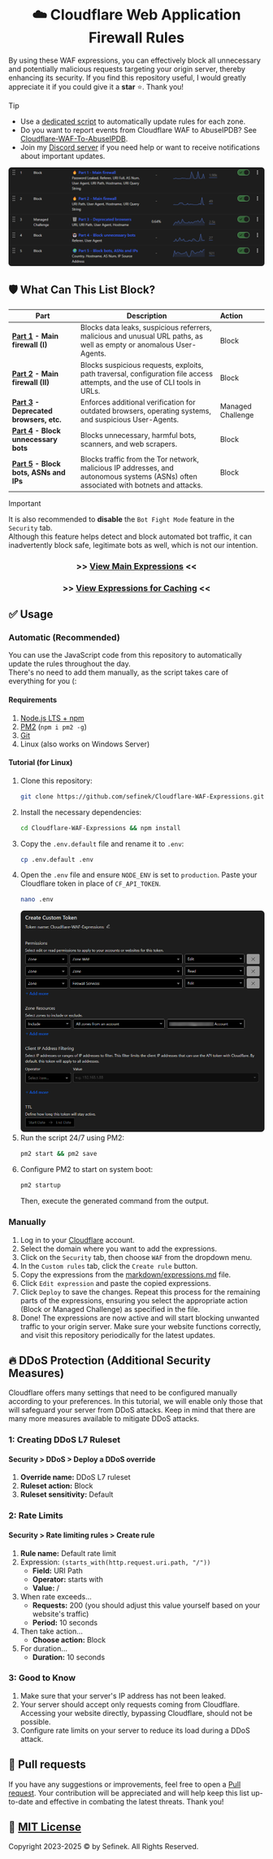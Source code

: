 <div align="center"><h1>☁️ Cloudflare Web Application Firewall Rules</h1></div>

By using these WAF expressions, you can effectively block all unnecessary and potentially malicious requests targeting your origin server, thereby enhancing its security.
If you find this repository useful, I would greatly appreciate it if you could give it a **star** ⭐. Thank you!

> [!TIP]
> - Use a [dedicated script](#automatic-installation) to automatically update rules for each zone.
> - Do you want to report events from Cloudflare WAF to AbuseIPDB? See [Cloudflare-WAF-To-AbuseIPDB](https://github.com/sefinek/Cloudflare-WAF-To-AbuseIPDB).
> - Join my [Discord server](https://discord.gg/53DBjTuzgZ) if you need help or want to receive notifications about important updates.

<img src="assets/images/brave_7GZjqAdswro2.png" alt="Cloudflare Web Application Firewall [WAF] Rules"> 


## 🛡️ What Can This List Block?
| **Part**                                                                                                                                | **Description**                                                                                                                       | **Action**        |
|-----------------------------------------------------------------------------------------------------------------------------------------|---------------------------------------------------------------------------------------------------------------------------------------|:------------------|
| **[Part 1](https://github.com/sefinek/Cloudflare-WAF-Expressions/blob/main/markdown/expressions.md#part1) - Main firewall (I)**         | Blocks data leaks, suspicious referrers, malicious and unusual URL paths, as well as empty or anomalous User-Agents.                  | Block             |
| **[Part 2](https://github.com/sefinek/Cloudflare-WAF-Expressions/blob/main/markdown/expressions.md#part2) - Main firewall (II)**        | Blocks suspicious requests, exploits, path traversal, configuration file access attempts, and the use of CLI tools in URLs.           | Block             |
| **[Part 3](https://github.com/sefinek/Cloudflare-WAF-Expressions/blob/main/markdown/expressions.md#part3) - Deprecated browsers, etc.** | Enforces additional verification for outdated browsers, operating systems, and suspicious User-Agents.                                | Managed Challenge |
| **[Part 4](https://github.com/sefinek/Cloudflare-WAF-Expressions/blob/main/markdown/expressions.md#part4) - Block unnecessary bots**    | Blocks unnecessary, harmful bots, scanners, and web scrapers.                                                                         | Block             |
| **[Part 5](https://github.com/sefinek/Cloudflare-WAF-Expressions/blob/main/markdown/expressions.md#part5) - Block bots, ASNs and IPs**  | Blocks traffic from the Tor network, malicious IP addresses, and autonomous systems (ASNs) often associated with botnets and attacks. | Block             |

> [!IMPORTANT]  
> It is also recommended to **disable** the `Bot Fight Mode` feature in the `Security` tab.  
> Although this feature helps detect and block automated bot traffic, it can inadvertently block safe, legitimate bots as well, which is not our intention.

<div align="center">
   <h3>>> <a href="markdown/expressions.md">View Main Expressions</a> <<</h3>
   <h3>>> <a href="markdown/cache.md">View Expressions for Caching</a> <<</h3>
</div>


## ✅ Usage
### Automatic (Recommended)<div id="automatic-installation"></div>
You can use the JavaScript code from this repository to automatically update the rules throughout the day.  
There's no need to add them manually, as the script takes care of everything for you (:

#### Requirements
1. [Node.js LTS + npm](https://nodejs.org)
2. [PM2](https://www.npmjs.com/package/pm2) (`npm i pm2 -g`)
3. [Git](https://git-scm.com/downloads)
4. Linux (also works on Windows Server)

#### Tutorial (for Linux)
1. Clone this repository:
   ```bash
   git clone https://github.com/sefinek/Cloudflare-WAF-Expressions.git
   ```
2. Install the necessary dependencies:
   ```bash
   cd Cloudflare-WAF-Expressions && npm install
   ```
3. Copy the `.env.default` file and rename it to `.env`:
   ```bash
   cp .env.default .env
   ```
4. Open the `.env` file and ensure `NODE_ENV` is set to `production`. Paste your Cloudflare token in place of `CF_API_TOKEN`.
   ```bash
   nano .env
   ```
   ![brave_JDyTDLnUFonD.png](assets/images/brave_JDyTDLnUFonD.png)
5. Run the script 24/7 using PM2:
   ```bash
   pm2 start && pm2 save
   ```
6. Configure PM2 to start on system boot:
   ```bash
   pm2 startup
   ```
   Then, execute the generated command from the output.

### Manually
1. Log in to your [Cloudflare](https://dash.cloudflare.com) account.
2. Select the domain where you want to add the expressions.
3. Click on the `Security` tab, then choose `WAF` from the dropdown menu.
4. In the `Custom rules` tab, click the `Create rule` button.
5. Copy the expressions from the [markdown/expressions.md](markdown/expressions.md) file.
6. Click `Edit expression` and paste the copied expressions.
7. Click `Deploy` to save the changes. Repeat this process for the remaining parts of the expressions, ensuring you select the appropriate action (Block or Managed Challenge) as specified in the file.
8. Done! The expressions are now active and will start blocking unwanted traffic to your origin server. Make sure your website functions correctly, and visit this repository periodically for the latest updates.


## 🔥 DDoS Protection (Additional Security Measures)
Cloudflare offers many settings that need to be configured manually according to your preferences.
In this tutorial, we will enable only those that will safeguard your server from DDoS attacks.
Keep in mind that there are many more measures available to mitigate DDoS attacks.

### 1: Creating DDoS L7 Ruleset
#### Security > DDoS > Deploy a DDoS override
1. **Override name:** DDoS L7 ruleset
2. **Ruleset action:** Block
3. **Ruleset sensitivity:** Default

### 2: Rate Limits
#### Security > Rate limiting rules > Create rule
1. **Rule name:** Default rate limit
2. Expression: `(starts_with(http.request.uri.path, "/"))`
   - **Field:** URI Path
   - **Operator:** starts with
   - **Value:** /
3. When rate exceeds…
   - **Requests:** 200 (you should adjust this value yourself based on your website's traffic)
   - **Period:** 10 seconds
4. Then take action…
   - **Choose action:** Block
5. For duration…
   - **Duration:** 10 seconds

### 3: Good to Know
1. Make sure that your server's IP address has not been leaked.
2. Your server should accept only requests coming from Cloudflare. Accessing your website directly, bypassing Cloudflare, should not be possible.
3. Configure rate limits on your server to reduce its load during a DDoS attack.


## 🤝 Pull requests
If you have any suggestions or improvements, feel free to open a [Pull request](https://github.com/sefinek/Cloudflare-WAF-Expressions/pulls).
Your contribution will be appreciated and will help keep this list up-to-date and effective in combating the latest threats. Thank you!


## 🔖 [MIT License](LICENSE)
Copyright 2023-2025 © by Sefinek. All Rights Reserved.
